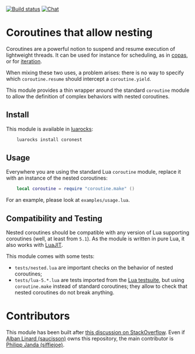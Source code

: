 [![Build status](https://travis-ci.org/saucisson/lua-coronest.svg?branch=master)](https://travis-ci.org/saucisson/lua-coronest.svg?branch=master)
[![Chat](https://badges.gitter.im/saucisson/lua-coronest.svg)](https://gitter.im/saucisson/lua-coronest?utm_source=badge&utm_medium=badge&utm_campaign=pr-badge&utm_content=badge)

# Coroutines that allow nesting

Coroutines are a powerful notion to suspend and resume execution of
lightweight threads. It can be used for instance for scheduling,
as in [copas](http://keplerproject.github.io/copas/), or for
[iteration](http://www.lua.org/pil/9.3.html).

When mixing these two uses, a problem arises: there is no way to specify
which `coroutine.resume` should intercept a `coroutine.yield`.

This module provides a thin wrapper around the standard `coroutine`
module to allow the definition of complex behaviors with nested
coroutines.

## Install

This module is available in [luarocks](https://luarocks.org):

````sh
    luarocks install coronest
````

## Usage

Everywhere you are using the standard Lua `coroutine` module,
replace it with an instance of the nested coroutines:

```lua
    local coroutine = require "coroutine.make" ()
```

For an example, please look at `examples/usage.lua`.

## Compatibility and Testing

Nested coroutines should be compatible with any version of Lua supporting
coroutines (well, at least from `5.1`). As the module is written in pure Lua,
it also works with [LuaJIT](http://luajit.org/).

This module comes with some tests:

* `tests/nested.lua` are important checks on the behavior of nested coroutines;
* `tests/lua-5.*.lua` are tests imported from the [Lua testsuite](http://www.lua.org/tests/),
  but using `coroutine.make` instead of standard coroutines;
  they allow to check that nested coroutines do not break anything.

# Contributors

This module has been built after
[this discussion on StackOverflow](http://stackoverflow.com/questions/27123966).
Even if [Alban Linard (saucisson)](https://github.com/saucisson) owns this
repository, the main contributor is
[Philipp Janda (siffiejoe)](https://github.com/siffiejoe).
